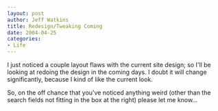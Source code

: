 ```yaml
--- 
layout: post
author: Jeff Watkins
title: Redesign/Tweaking Coming
date: 2004-04-25
categories: 
- Life
---
```


I just noticed a couple layout flaws with the current site design; so I'll be looking at redoing the design in the coming days. I doubt it will change significantly, because I kind of like the current look.

So, on the off chance that you've noticed anything weird (other than the search fields not fitting in the box at the right) please let me know...